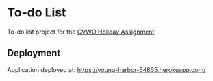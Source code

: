# To-do List
To-do list project for the [CVWO Holiday Assignment](https://www.comp.nus.edu.sg/~vwo/).

## Deployment

Application deployed at: https://young-harbor-54865.herokuapp.com/

